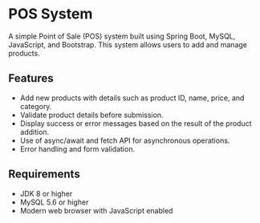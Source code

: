 # POS System

A simple Point of Sale (POS) system built using Spring Boot, MySQL, JavaScript, and Bootstrap. This system allows users to add and manage products.

## Features

- Add new products with details such as product ID, name, price, and category.
- Validate product details before submission.
- Display success or error messages based on the result of the product addition.
- Use of async/await and fetch API for asynchronous operations.
- Error handling and form validation.

## Requirements

- JDK 8 or higher
- MySQL 5.6 or higher
- Modern web browser with JavaScript enabled

